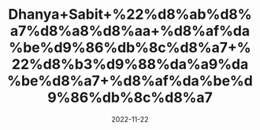 ---
title: 'Dhanya+Sabit+%22%d8%ab%d8%a7%d8%a8%d8%aa+%d8%af%da%be%d9%86%db%8c%d8%a7+%22%d8%b3%d9%88%da%a9%da%be%d8%a7+%d8%af%da%be%d9%86%db%8c%d8%a7'
date: '2022-11-22' 
metatag: '' 
inventory: '0' 
draft: false 
# meta description 
shortDescripton: '%22+Dry+Coriander+Seeds+%22+The+herb+acts+as+a+diuretic%2c+which+can+help+flush+extra+sodium+from+your+system+and+reduce+your+blood+pressure.'
description: 'Spices+%d9%85%d8%b5%d8%a7%d9%84%d8%ad%db%92'
longdescription: ''
tags: ''
brand: ''
subCategory: ''
unit: '250 gm-Pk'
sellCount: '0'
featured: True
# product Price
price: '150.0'
# Product Short Description
shortDescription: '%22+Dry+Coriander+Seeds+%22+The+herb+acts+as+a+diuretic%2c+which+can+help+flush+extra+sodium+from+your+system+and+reduce+your+blood+pressure.'
productID: '291BF004-3326-ED11-9968-005056B3A416'
type: 'products'
category: 'Spices+%d9%85%d8%b5%d8%a7%d9%84%d8%ad%db%92' 
thumnailproduct: 'https://eraconnect.blob.core.windows.net/product-images/aminsaddiquidawakhana/291BF004-3326-ED11-9968-005056B3A416.webp' 
images:
  - image: 'https://eraconnect.blob.core.windows.net/product-images/aminsaddiquidawakhana/291BF004-3326-ED11-9968-005056B3A416.webp'  
Variants:
---